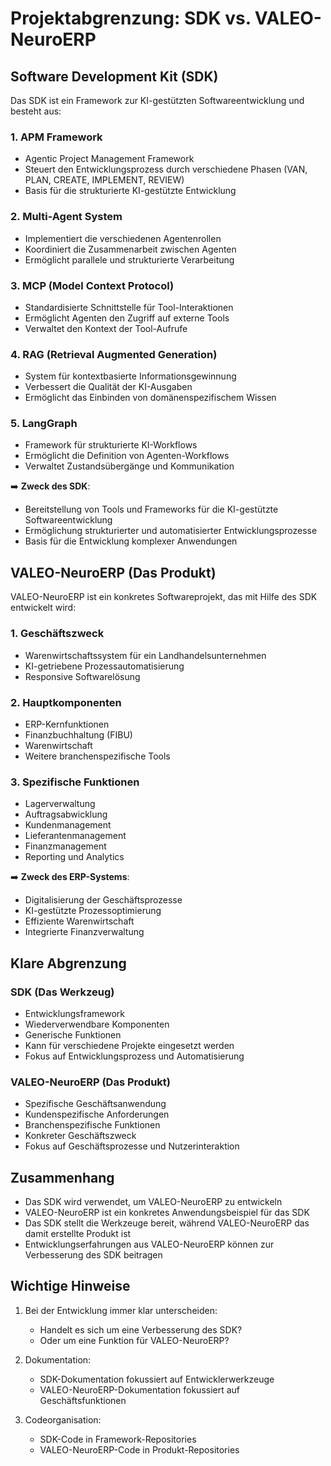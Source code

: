 # Projektabgrenzung: SDK vs. VALEO-NeuroERP

## Software Development Kit (SDK)

Das SDK ist ein Framework zur KI-gestützten Softwareentwicklung und besteht aus:

### 1. APM Framework
- Agentic Project Management Framework
- Steuert den Entwicklungsprozess durch verschiedene Phasen (VAN, PLAN, CREATE, IMPLEMENT, REVIEW)
- Basis für die strukturierte KI-gestützte Entwicklung

### 2. Multi-Agent System
- Implementiert die verschiedenen Agentenrollen
- Koordiniert die Zusammenarbeit zwischen Agenten
- Ermöglicht parallele und strukturierte Verarbeitung

### 3. MCP (Model Context Protocol)
- Standardisierte Schnittstelle für Tool-Interaktionen
- Ermöglicht Agenten den Zugriff auf externe Tools
- Verwaltet den Kontext der Tool-Aufrufe

### 4. RAG (Retrieval Augmented Generation)
- System für kontextbasierte Informationsgewinnung
- Verbessert die Qualität der KI-Ausgaben
- Ermöglicht das Einbinden von domänenspezifischem Wissen

### 5. LangGraph
- Framework für strukturierte KI-Workflows
- Ermöglicht die Definition von Agenten-Workflows
- Verwaltet Zustandsübergänge und Kommunikation

➡️ **Zweck des SDK**: 
- Bereitstellung von Tools und Frameworks für die KI-gestützte Softwareentwicklung
- Ermöglichung strukturierter und automatisierter Entwicklungsprozesse
- Basis für die Entwicklung komplexer Anwendungen

## VALEO-NeuroERP (Das Produkt)

VALEO-NeuroERP ist ein konkretes Softwareprojekt, das mit Hilfe des SDK entwickelt wird:

### 1. Geschäftszweck
- Warenwirtschaftssystem für ein Landhandelsunternehmen
- KI-getriebene Prozessautomatisierung
- Responsive Softwarelösung

### 2. Hauptkomponenten
- ERP-Kernfunktionen
- Finanzbuchhaltung (FIBU)
- Warenwirtschaft
- Weitere branchenspezifische Tools

### 3. Spezifische Funktionen
- Lagerverwaltung
- Auftragsabwicklung
- Kundenmanagement
- Lieferantenmanagement
- Finanzmanagement
- Reporting und Analytics

➡️ **Zweck des ERP-Systems**:
- Digitalisierung der Geschäftsprozesse
- KI-gestützte Prozessoptimierung
- Effiziente Warenwirtschaft
- Integrierte Finanzverwaltung

## Klare Abgrenzung

### SDK (Das Werkzeug)
- Entwicklungsframework
- Wiederverwendbare Komponenten
- Generische Funktionen
- Kann für verschiedene Projekte eingesetzt werden
- Fokus auf Entwicklungsprozess und Automatisierung

### VALEO-NeuroERP (Das Produkt)
- Spezifische Geschäftsanwendung
- Kundenspezifische Anforderungen
- Branchenspezifische Funktionen
- Konkreter Geschäftszweck
- Fokus auf Geschäftsprozesse und Nutzerinteraktion

## Zusammenhang

- Das SDK wird verwendet, um VALEO-NeuroERP zu entwickeln
- VALEO-NeuroERP ist ein konkretes Anwendungsbeispiel für das SDK
- Das SDK stellt die Werkzeuge bereit, während VALEO-NeuroERP das damit erstellte Produkt ist
- Entwicklungserfahrungen aus VALEO-NeuroERP können zur Verbesserung des SDK beitragen

## Wichtige Hinweise

1. Bei der Entwicklung immer klar unterscheiden:
   - Handelt es sich um eine Verbesserung des SDK?
   - Oder um eine Funktion für VALEO-NeuroERP?

2. Dokumentation:
   - SDK-Dokumentation fokussiert auf Entwicklerwerkzeuge
   - VALEO-NeuroERP-Dokumentation fokussiert auf Geschäftsfunktionen

3. Codeorganisation:
   - SDK-Code in Framework-Repositories
   - VALEO-NeuroERP-Code in Produkt-Repositories 